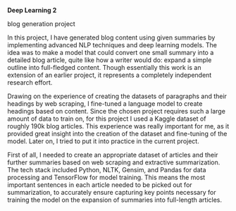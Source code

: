 **Deep Learning 2**

blog generation project

In this project, I have generated blog content using given summaries by implementing advanced NLP techniques and deep learning models. The idea was to make a model that could convert one small summary into a detailed blog article, quite like how a writer would do: expand a simple outline into full-fledged content. Though essentially this work is an extension of an earlier project, it represents a completely independent research effort.

Drawing on the experience of creating the datasets of paragraphs and their headings by web scraping, I fine-tuned a language model to create headings based on content. Since the chosen project requires such a large amount of data to train on, for this project I used a Kaggle dataset of roughly 190k blog articles. This experience was really important for me, as it provided great insight into the creation of the dataset and fine-tuning of the model. Later on, I tried to put it into practice in the current project.

First of all, I needed to create an appropriate dataset of articles and their further summaries based on web scraping and extractive summarization. The tech stack included Python, NLTK, Gensim, and Pandas for data processing and TensorFlow for model training. This means the most important sentences in each article needed to be picked out for summarization, to accurately ensure capturing key points necessary for training the model on the expansion of summaries into full-length articles.
